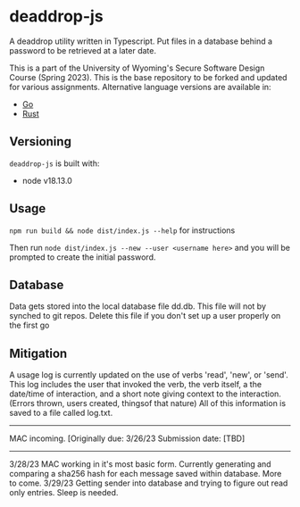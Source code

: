 #  deaddrop-js

A deaddrop utility written in Typescript. Put files in a database behind a password to be retrieved at a later date.

This is a part of the University of Wyoming's Secure Software Design Course (Spring 2023). This is the base repository to be forked and updated for various assignments. Alternative language versions are available in:
- [Go](https://github.com/andey-robins/deaddrop-go)
- [Rust](https://github.com/andey-robins/deaddrop-rs)

## Versioning

`deaddrop-js` is built with:
- node v18.13.0

## Usage

`npm run build && node dist/index.js --help` for instructions

Then run `node dist/index.js --new --user <username here>` and you will be prompted to create the initial password.

## Database

Data gets stored into the local database file dd.db. This file will not by synched to git repos. Delete this file if you don't set up a user properly on the first go

## Mitigation 

A usage log is currently updated on the use of verbs 'read', 'new', or 'send'. This log includes the user that invoked the verb, the verb itself, a the date/time of
interaction, and a short note giving context to the interaction. (Errors thrown, users created, thingsof that nature) All of this information is saved to a file called
log.txt.

*************************************************************************************************************************************************************************
MAC incoming. [Originally due: 3/26/23 Submission date: [TBD]
*************************************************************************************************************************************************************************
3/28/23
MAC working in it's most basic form. Currently generating and comparing a sha256 hash for each message saved within database. More to come.
3/29/23
Getting sender into database and trying to figure out read only entries. Sleep is needed.


